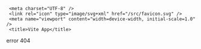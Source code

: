 <!DOCTYPE html>
 <html lang="en">
   <head>

     <meta charset="UTF-8" />
     <link rel="icon" type="image/svg+xml" href="/src/favicon.svg" />
     <meta name="viewport" content="width=device-width, initial-scale=1.0" />
     <title>Vite App</title>
   </head>
   <body>
     <div>error 404</div>
   </body>
 </html>
